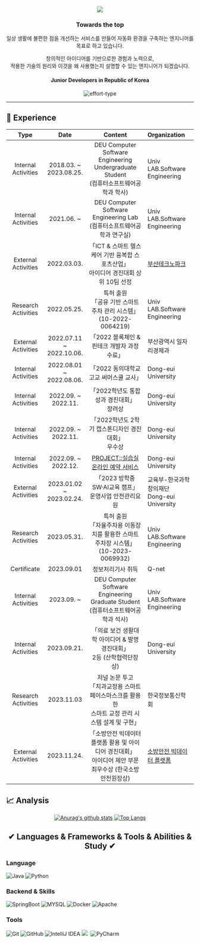 <!--![header](https://capsule-render.vercel.app/api?type=waving&color=auto&height=200&section=header&text=JUNG%20MIN%20SU&fontSize=90&animation=twinkling&fontColor=c9d1d9)--> 
<h1 align="center">
  <a href="https://git.io/typing-svg">
    <img src = "https://readme-typing-svg.herokuapp.com?size=30&center=true&vCenter=true&lines=I'm+Jung+Minsu+%F0%9F%91%8B;">
  </a>
</h1>
<h3 align ="center"> Towards the top </h3>
<p align ="center"> 일상 생활에 불편한 점을 개선하는 서비스를 만들어 자동화 환경을 구축하는 엔지니어를 목표로 하고 있습니다. </p>
<p align ="center"> 창의적인 아이디어를 기반으로한 경험과 노력으로, </br>적용한 기술의 원리와 이것을 왜 사용했는지 설명할 수 있는 엔지니어가 되겠습니다. </p>
<h4 align = "center"> Junior Developers in Republic of Korea</h4>
<p align="center"> <img src="https://komarev.com/ghpvc/?username=effort-type&label=PROFILE+VIEWS" alt="effort-type"> 
<hr>

## 📆 Experience

|        Type         |          Date           |                           Content                           | Organization                                                  |
| :-----------------: | :---------------------: | :----------------------------------------------------------: | :----------------------------------------------------------- |
| Internal Activities |       2018.03.    ~</br>2023.08.25.| DEU Computer Software Engineering<br/>Undergraduate Student<br/>(컴퓨터소프트웨어공학과 학사) | Univ LAB.Software Engineering                                |
| Internal Activities |       2021.06.    ~</br>           | DEU Computer Software Engineering Lab<br/>(컴퓨터소프트웨어공학과 연구실) | Univ LAB.Software Engineering                                |
| External Activities |       2022.03.03.      | 「ICT & 스마트 헬스케어 기반 융복합 스포츠산업」</br>아이디어 경진대회 상위 10팀 선정 | [부산테크노파크](https://www.btp.or.kr/?action=BD0000M&pagecode=P000000296&command=View&idx=13672&language=KR) |
| Research Activities |       2022.05.25.      | 특허 출원<br/>「공유 기반 스마트 주차 관리 시스템」</br>(10-2022-0064219)| Univ LAB.Software Engineering                                |
| External Activities |        2022.07.11 ~</br>2022.10.06.| 「2022 블록체인 & 핀테크 개발자 과정 수료」| 부산광역시 일자리경제과 |
| Internal Activities |        2022.08.01 ~</br>2022.08.06.| 「2022 동의대학교 고교 써머스쿨 교사」| Dong-eui University |
| Internal Activities |        2022.09.   ~</br>2022.11.   | 「2022학년도 통합 성과 경진대회」<br/>장려상| Dong-eui University |
| Internal Activities |        2022.09.   ~</br>2022.11.   | 「2022학년도 2학기 캡스톤디자인 경진대회」<br/>우수상| Dong-eui University |
| Internal Activities |        2022.09.   ~</br>2022.12.   | [PROJECT::실습실 온라인 예약 서비스](https://github.com/orgs/Lab-Reservation-System/repositories)| Dong-eui University |
| External Activities |        2023.01.02 ~</br>2023.02.24.| 「2023 방학중 SW·AI교육 캠프」</br>운영사업 안전관리요원| 교육부-한국과학창의재단</br>Dong-eui University |
| Research Activities |       2023.05.31.      | 특허 출원<br/>「자율주차용 이동장치를 활용한 스마트 주차장 시스템」</br>(10-2023-0069932)| Univ LAB.Software Engineering                                |
| Certificate |        2023.09.01   | 정보처리기사 취득| Q-net |
| Internal Activities |       2023.09.    ~</br>           | DEU Computer Software Engineering</br>Graduate Student<br/>(컴퓨터소프트웨어공학과 석사) | Univ LAB.Software Engineering                                |
| Internal Activities |        2023.09.21.   | 「의료 보건 생활대학 아이디어 & 발명 경진대회」</br>2등 (산학협력단장상)| Dong-eui University |
| Research Activities |        2023.11.03   | 저널 논문 투고<br/>「치과교정용 스마트 페이스마스크를 활용한<br/>스마트 교정 관리 시스템 설계 및 구현」| 한국정보통신학회 |
| External Activities |       2023.11.24.      | 「소방안전 빅데이터 플랫폼 활용 및 아이디어 경진대회」</br>아이디어 제안 부문 최우수상 (한국소방안전원장상) | [소방안전 빅데이터 플랫폼]([https://www.btp.or.kr/?action=BD0000M&pagecode=P000000296&command=View&idx=13672&language=KR]) |


## 📈 Analysis
<div align=center>
 <div>
  
  [![Anurag's github stats](https://github-readme-stats.vercel.app/api?username=effort-type)](https://github.com/anuraghazra/github-readme-stats)
  [![Top Langs](https://github-readme-stats.vercel.app/api/top-langs/?username=effort-type&layout=compact)](https://github.com/anuraghazra/github-readme-stats)
  </div>
</div>


<h2 align="center">✔ Languages & Frameworks & Tools & Abilities & Study ✔</h2>  

### Language  
![Java](https://img.shields.io/badge/Java-FE2E2E?style=flat-square&logo=Java&logoColor=white)
![Python](https://img.shields.io/badge/Python-3776AB?style=flat-square&logo=Python&logoColor=white)

### Backend & Skills
![SpringBoot](https://img.shields.io/badge/SpringBoot-6DB33F?style=flat-square&logo=SpringBoot&logoColor=white)
![MYSQL](https://img.shields.io/badge/MySQL-4479A1?style=flat-square&logo=MySQL&logoColor=white)
![Docker](https://img.shields.io/badge/Docker-2496ED?style=flat-square&logo=Docker&logoColor=white)
![Apache](https://img.shields.io/badge/Apache-D22128?style=flat-square&logo=Apache&logoColor=white)


### Tools
![Git](https://img.shields.io/badge/Git-F05032?style=flat-square&logo=Git&logoColor=white)
![GitHub](https://img.shields.io/badge/GitHub-FFFFFF?style=flat-square&logo=GitHub&logoColor=black)
![IntelliJ IDEA](https://img.shields.io/badge/IntelliJ_IDEA-E34F26?style=flat-square&logo=IntelliJ-IDEA&logoColor=white)
<img src="https://img.shields.io/badge/Apache NetBeans IDE-1B6AC6?style=flat-square&logo=Apache NetBeans IDE&logoColor=white"/></a>&nbsp;
![PyCharm](https://camo.githubusercontent.com/ac5a68e6c6ad944558bba544687dc7c3a047a6749a1142a8572e15fa13ee4faf/68747470733a2f2f696d672e736869656c64732e696f2f62616467652f41646f62652d4646303030303f7374796c653d666c61742d737175617265266c6f676f3d41646f6265266c6f676f436f6c6f723d7768697465)



<!--|Type|Date|Contents|Organization|
|Student|2017.03 ~ 2023.2|Department of Computer Software Engineering|Dongeui University| -->
<!--h2 align="center"> Todo💦 </h2>  
<img src="https://img.shields.io/badge/React-61DAFB?style=flat-square&logo=React&logoColor=white" /-->

<!--
**effort-type/effort-type** is a ✨ _special_ ✨ repository because its `README.md` (this file) appears on your GitHub profile.

Here are some ideas to get you started:

- 🔭 I’m currently working on ...
- 🌱 I’m currently learning ...
- 👯 I’m looking to collaborate on ...
- 🤔 I’m looking for help with ...
- 💬 Ask me about ...
- 📫 How to reach me: ...
- 😄 Pronouns: ...
- ⚡ Fun fact: ...
-->


<!--
**effort-type/effort-type** is a ✨ _special_ ✨ repository because its `README.md` (this file) appears on your GitHub profile.

Here are some ideas to get you started:

- 🔭 I’m currently working on ...
- 🌱 I’m currently learning ...
- 👯 I’m looking to collaborate on ...
- 🤔 I’m looking for help with ...
- 💬 Ask me about ...
- 📫 How to reach me: ...
- 😄 Pronouns: ...
- ⚡ Fun fact: ...
-->
